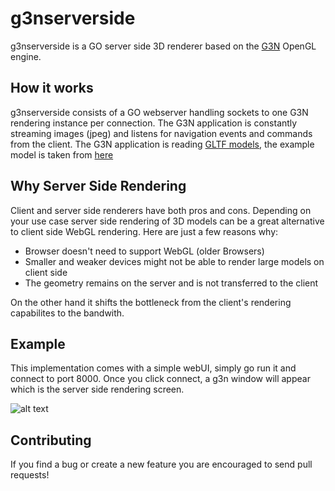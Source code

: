 
# g3nserverside

g3nserverside is a GO server side 3D renderer based on the [G3N](https://github.com/g3n/engine) OpenGL engine.

## How it works

g3nserverside consists of a GO webserver handling sockets to one G3N rendering instance per connection. The G3N application is constantly streaming images (jpeg) and listens for navigation events and commands from the client. The G3N application is reading [GLTF models](https://github.com/KhronosGroup/glTF), the example model is taken from [here](https://github.com/KhronosGroup/glTF-Sample-Models)

## Why Server Side Rendering

Client and server side renderers have both pros and cons. Depending on your use case server side rendering of 3D models can be a great alternative to client side WebGL rendering. Here are just a few reasons why:

- Browser doesn't need to support WebGL (older Browsers)
- Smaller and weaker devices might not be able to render large models on client side
- The geometry remains on the server and is not transferred to the client

On the other hand it shifts the bottleneck from the client's rendering capabilites to the bandwith.

## Example

This implementation comes with a simple webUI, simply go run it and connect to port 8000.
Once you click connect, a g3n window will appear which is the server side rendering screen.

![alt text](https://github.com/moethu/g3nserverside/raw/master/images/screenshot01.png "Screenshot")

## Contributing

If you find a bug or create a new feature you are encouraged to send pull requests!
